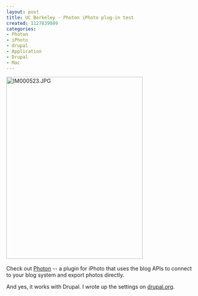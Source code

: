 ```yaml
--- 
layout: post
title: UC Berkeley - Photon iPhoto plug-in test
created: 1127839089
categories: 
- Photon
- iPhoto
- drupal
- Application
- Drupal
- Mac
---
```

<p><img width="360" height="480" alt="IM000523.JPG" src="/system/files?file=IM000523.JPG" /><br /><br />Check out <a href="http://www.daikini.com/photon/">Photon</a> -- a plugin for iPhoto that uses the blog APIs to connect to your blog system and export photos directly.</p>  <p>And yes, it works with Drupal. I wrote up the settings on <a href="http://drupal.org/node/30417#comment-56378">drupal.org</a>.</p>
